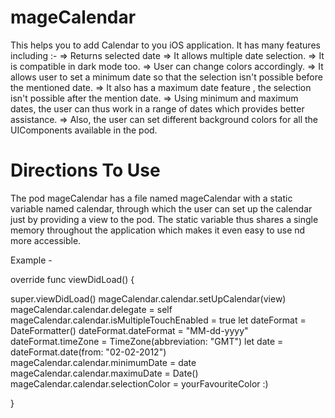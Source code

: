 # mageCalendar
This helps you to add Calendar to you iOS application.
It has many features including :-
=>  Returns selected date
=>  It allows multiple date selection.
=>  It is compatible in dark mode too.
=>  User can change colors accordingly.
=>  It allows user to set a minimum date so that the selection isn't possible before the mentioned              date.
=>  It also has a maximum date feature , the selection isn't possible after the mention date.
=> Using minimum and maximum dates, the user can thus work in a range of dates which provides           better assistance.
=> Also, the user can set different background colors for all the UIComponents available in the pod.

# Directions To Use 
The pod mageCalendar has a file named mageCalendar with a static variable named calendar, through which the user can set up the calendar just by providing a view to the pod. The static variable thus shares a single memory throughout the application which makes it even easy to use nd more accessible.

Example - 

override func viewDidLoad() {
   
super.viewDidLoad()
 mageCalendar.calendar.setUpCalendar(view)
 mageCalendar.calendar.delegate = self
 mageCalendar.calendar.isMultipleTouchEnabled = true
 let dateFormat = DateFormatter()
 dateFormat.dateFormat = "MM-dd-yyyy"
 dateFormat.timeZone = TimeZone(abbreviation: "GMT")
 let date = dateFormat.date(from: "02-02-2012")
 mageCalendar.calendar.minimumDate = date
 mageCalendar.calendar.maximuDate = Date()
 mageCalendar.calendar.selectionColor = yourFavouriteColor :)
  
}

